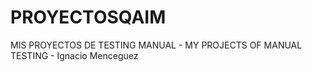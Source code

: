# PROYECTOSQAIM
MIS PROYECTOS DE TESTING MANUAL - MY PROJECTS OF MANUAL TESTING - Ignacio Menceguez
